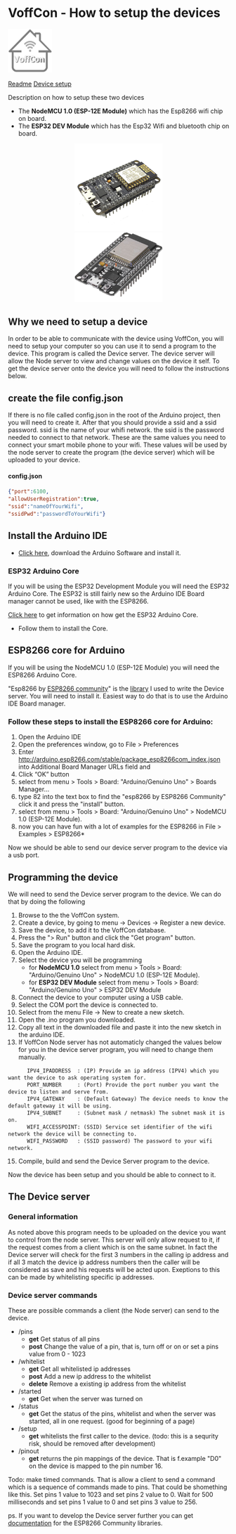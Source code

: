 # VoffCon - How to setup the devices
<img src="../public/images/logo.png" width="100" height="100" border="0" title="Click to view in nicer format" />

 [Readme](https://guttih.github.io/voffcon) [Device setup](https://guttih.github.com/voffcon/docs/device-setup.html) 

 Description on how to setup these two devices
 - The **NodeMCU 1.0 (ESP-12E Module)** which has the Esp8266 wifi chip on board.
 - The **ESP32 DEV Module** which has the Esp32 Wifi and bluetooth chip on board.

<div style="text-align:center">
 <img src="images/esp8266.png" width="200" alt="The esp8266 module">
 <div width="100"> </div>
 <img src="images/esp32DevModule.PNG" width="200" alt="The esp8266 module">
</div>

## Why we need to setup a device
In order to be able to communicate with the device using VoffCon, you will need to setup your computer so you can use it to send a program to the device.  This program is called the Device server.  The device server will allow the Node server to view and change values on the device it self.  To get the device server onto the device you will need to follow the instructions below.  

## create the file config.json
If there is no file called config.json in the root of the Arduino project, then you will need to create it.  After that you should provide a ssid and a ssid password.  ssid is the name of your whifi network.  the ssid is the password needed to connect to that network.  These are the same values you need to connect your smart mobile phone to your wifi. These values will be used by the node server to create the program (the device server) which will be uploaded to your device.

#### config.json
```json
{"port":6100,
"allowUserRegistration":true,
"ssid":"nameOfYourWifi",
"ssidPwd":"passwordToYourWifi"}
```

## Install the Arduino IDE
- [Click here](https://www.arduino.cc/en/Main/Software), download the Arduino Software and install it.

### ESP32 Arduino Core
If you will be using the ESP32 Development Module you will need the ESP32 Arduino Core.  The ESP32 is still fairly new so the Arduino IDE Board manager cannot be used, like with the ESP8266.

[Click here](https://learn.sparkfun.com/tutorials/esp32-thing-hookup-guide/installing-the-esp32-arduino-core) to get information on how get the ESP32 Arduino Core.
- Follow them to install the Core.

## ESP8266 core for Arduino
If you will be using the NodeMCU 1.0 (ESP-12E Module) you will need the ESP8266 Arduino Core.

"Esp8266 by [ESP8266 community](https://github.com/esp8266)" is the [library](https://github.com/esp8266/Arduino/tree/633e48f3aec5f1c3c11d4498fc90d378d49e6e9f/libraries/ESP8266WiFi/src) I used to write the Device server.  You will need to install it.  Easiest way to do that is to use the Arduino IDE Board manager.

### Follow these steps to install the ESP8266 core for Arduino:
 1. Open the Arduino IDE
 2. Open the preferences window, go to File > Preferences
 3. Enter http://arduino.esp8266.com/stable/package_esp8266com_index.json into Additional Board Manager URLs field and
 4. Click “OK” button
 5. select from menu > Tools > Board: "Arduino/Genuino Uno" > Boards Manager...
 6. type 82 into the text box to find the "esp8266 by ESP8266 Community" click it and press the "install" button.
 7. select from menu > Tools > Board: "Arduino/Genuino Uno" > NodeMCU 1.0 (ESP-12E Module).
 8. now you can have fun with a lot of examples for the ESP8266 in File > Examples > ESP8266*

Now we should be able to send our device server program to the device via a usb port. 

## Programming the device
We will need to send the Device server program to the device.  We can do that by doing the following
 1. Browse to the the VoffCon system.
 2. Create a device, by going to menu -> Devices ->  Register a new device.
 3. Save the device, to add it to the VoffCon database.
 4. Press the "> Run" button and click the "Get program" button.
 5. Save the program to you local hard disk. 
 6. Open the Arduino IDE.
 7. Select the device you will be programming
    - for **NodeMCU 1.0** select from menu > Tools > Board: "Arduino/Genuino Uno" > NodeMCU 1.0 (ESP-12E Module).
    - for **ESP32 DEV Module** select from menu > Tools > Board: "Arduino/Genuino Uno" > ESP32 DEV Module
 8. Connect the device to your computer using a USB cable.
 9. Select the COM port the device is connected to.
 10. Select from the menu File -> New to create a new sketch.
 11. Open the .ino program you downloaded.
 12. Copy all text in the downloaded file and paste it into the new sketch in the arduino IDE.
 13. If VoffCon Node server has not automaticly changed the values below for you in the device server program, you will need to change them manually.
 ```
       IPV4_IPADDRESS  : (IP) Provide an ip address (IPV4) which you want the device to ask operating system for.
       PORT_NUMBER     : (Port) Provide the port number you want the device to listen and serve from.
       IPV4_GATEWAY    : (Default Gateway) The device needs to know the default gateway it will be using.
       IPV4_SUBNET     : (Subnet mask / netmask) The subnet mask it is on.
       WIFI_ACCESSPOINT: (SSID) Service set identifier of the wifi network the device will be connecting to.
       WIFI_PASSWORD   : (SSID password) The password to your wifi network. 
```       
 15. Compile, build and send the Device Server program to the device.
  
  Now the device has been setup and you should be able to connect to it.


## The Device server

### General information
As noted above this program needs to be uploaded on the device you want to control from the node server.
This server will only allow request to it, if the request comes from a client which is on the same subnet. In fact the Device server will check for the first 3 numbers in the calling ip address and if all 3 match the device ip address numbers then the caller will be considered as save and his requests will be acted upon.  Exeptions to this can be made by whitelisting specific ip addresses.


### Device server commands
These are possible commands a client (the Node server) can send to the device. 

- /pins
  - __get__ Get status of all pins
  - __post__ Change the value of a pin, that is, turn off or on or set a pins value from 0 - 1023
- /whitelist
   - __get__ Get all whitelisted ip addresses
  - __post__ Add a new ip address to the whitelist
  - __delete__ Remove a existing ip address from the whitelist
- /started
    - __get__ Get when the server was turned on
- /status
    - __get__ Get the status of the pins, whitelist and when the server was started, all in one request.  (good for beginning of a page)
- /setup
  - __get__ whitelists the first caller to the device.  (todo: this is a sequrity risk, should be removed after development)
- /pinout
  - __get__ returns the pin mappings of the device.  That is f.example "D0" on the device is mapped to the pin number 16.

Todo: make timed commands.  That is allow a client to send a command which is a sequence of commands made to pins.  That could be shomething like this.  Set pins 1 value to 1023 and set pins 2 value to 0.  Wait for 500 milliseconds and set pins 1 value to 0 and set pins 3 value to 256.

ps.
If you want to develop the Device server further you can get [documentation](http://esp8266.github.io/Arduino/versions/2.2.0/doc/libraries.html) for the ESP8266 Community libraries. 

